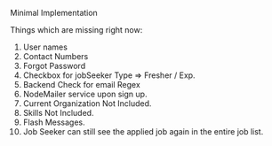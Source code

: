 Minimal Implementation

Things which are missing right now:

1) User names
2) Contact Numbers
3) Forgot Password
4) Checkbox for jobSeeker Type => Fresher / Exp.
5) Backend Check for email Regex
6) NodeMailer service upon sign up.
7) Current Organization Not Included.
8) Skills Not Included.
9) Flash Messages.
10) Job Seeker can still see the applied job again in the entire job list.